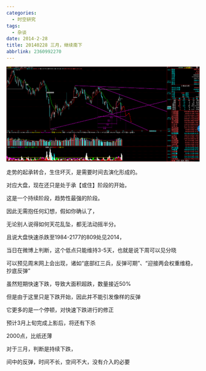 ```yaml
---
categories:
  - 时空研究
tags:
  - 杂谈
date: 2014-2-28
title: 20140228 三月，继续南下
abbrlink: 2360992270
---
```

![20140228-0](/images/20140228-0.gif)

走势的起承转合，生住坏灭，是需要时间去演化形成的。

对应大盘，现在还只是处于承【或住】阶段的开始，

这是一个持续阶段，趋势性最强的阶段。

因此无需抱任何幻想，假如你确认了，

无论别人说得如何天花乱坠，都无法动摇半分。

且说大盘快速杀跌至1984-2177的809处见2014，

当日在微博上判断，这个低点只能维持3-5天，也就是说下周可以见分晓

可以预见周末网上会出现，诸如“底部红三兵，反弹可期”、“迎接两会权重维稳，抄底反弹”

虽然短期快速下跌，导致大面积超跌，数量接近50%

但是由于这里只是下跌开始，因此并不能引发像样的反弹

它更多的是一个停顿，对快速下跌进行的修正

预计3月上旬完成上影后，将还有下杀

2000点，比纸还薄

对于三月，判断是持续下跌，

间中的反弹，时间不长，空间不大，没有介入的必要